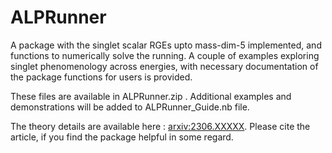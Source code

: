 # ALPRunner

A package with the singlet scalar RGEs upto mass-dim-5 implemented, and functions to numerically solve the running. A couple of examples exploring singlet phenomenology across energies, with necessary documentation of the package functions for users is provided.

These files are available in ALPRunner.zip . Additional examples and demonstrations will be added to ALPRunner_Guide.nb file.

The theory details are available here : [arxiv:2306.XXXXX](www.google.com). Please cite the article, if you find the package helpful in some regard.
